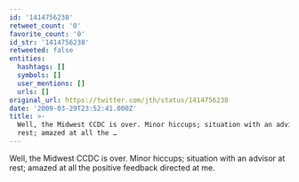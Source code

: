 ```yaml
---
id: '1414756238'
retweet_count: '0'
favorite_count: '0'
id_str: '1414756238'
retweeted: false
entities:
  hashtags: []
  symbols: []
  user_mentions: []
  urls: []
original_url: https://twitter.com/jth/status/1414756238
date: '2009-03-29T23:52:41.000Z'
title: >-
  Well, the Midwest CCDC is over. Minor hiccups; situation with an advisor at
  rest; amazed at all the …
---
```


Well, the Midwest CCDC is over. Minor hiccups; situation with an advisor at rest; amazed at all the positive feedback directed at me.